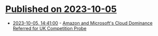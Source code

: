 # [Published on 2023-10-05](index.md)

* [2023-10-05, 14:41:00](https://slashdot.org/story/23/10/05/1441234/amazon-and-microsofts-cloud-dominance-referred-for-uk-competition-probe?utm_source=rss1.0mainlinkanon&utm_medium=feed) - [Amazon and Microsoft's Cloud Dominance Referred for UK Competition Probe](https://slashdot.org/story/23/10/05/1441234/amazon-and-microsofts-cloud-dominance-referred-for-uk-competition-probe?utm_source=rss1.0mainlinkanon&utm_medium=feed)
